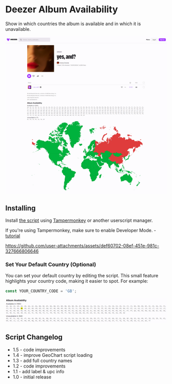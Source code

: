 # Deezer Album Availability

Show in which countries the album is available and in which it is unavailable.

![](images/example.png)

## Installing

Install [the script](https://github.com/pawllo01/deezer-album-availability/raw/master/deezer-album-availability.user.js) using [Tampermonkey](https://chromewebstore.google.com/detail/tampermonkey/dhdgffkkebhmkfjojejmpbldmpobfkfo) or another userscript manager.

If you're using Tampermonkey, make sure to enable Developer Mode. - [tutorial](https://www.tampermonkey.net/faq.php?locale=en#Q209)

https://github.com/user-attachments/assets/def60702-08ef-451e-981c-327666806646

### Set Your Default Country (Optional)

You can set your default country by editing the script. This small feature highlights your country code, making it easier to spot. For example:

```js
const YOUR_COUNTRY_CODE = 'GB';
```

![](images/highlight.png)

## Script Changelog

- 1.5 - code improvements
- 1.4 - improve GeoChart script loading
- 1.3 - add full country names
- 1.2 - code improvements
- 1.1 - add label & upc info
- 1.0 - initial release
